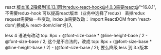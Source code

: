 react 版本18.2降级到16.13.1因为redux-react-hook@4.0.3需要react@"^16.8.1",不需要redux-hook 可以提高react版本（业务中选择了redux）
丢掉redux request需要做一些变动, index.js需要改动： import ReactDOM from 'react-dom';换成从 react-dom/client引入

less 4 语法有改动
top: 8px + @font-size-base * @line-height-base / 2 - @font-size-base / 2;
这个是不合法的，改成
top: 8px + (@font-size-base * @line-height-base / 2) - (@font-size-base / 2);
要么降级 less 到 3.x版本